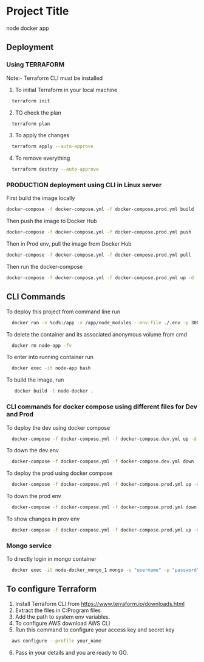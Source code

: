 # Project Title

node docker app

## Deployment

### Using TERRAFORM

Note:- Terraform CLI must be installed

1. To initial Terraform in your local machine

```bash
  terraform init
```

2. TO check the plan

```bash
  terraform plan
```

3. To apply the changes

```bash
  terraform apply --auto-approve
```

4. To remove everything

```bash
  terraform destroy --auto-approve
```

### PRODUCTION deployment using CLI in Linux server

First build the image locally

```bash
docker-compose -f docker-compose.yml -f docker-compose.prod.yml build
```

Then push the image to Docker Hub

```bash
docker-compose -f docker-compose.yml -f docker-compose.prod.yml push
```

Then in Prod env, pull the image from Docker Hub

```bash
docker-compose -f docker-compose.yml -f docker-compose.prod.yml pull
```

Then run the docker-compose

```bash
docker-compose -f docker-compose.yml -f docker-compose.prod.yml up -d
```

## CLI Commands

To deploy this project from command line run

```bash
  docker run -v %cd%:/app -v /app/node_modules --env-file ./.env -p 3000:3000 -d --name node-app  node-docker
```

To delete the container and its associated anonymous volume from cmd

```bash
  docker rm node-app -fv
```

To enter into running container run

```bash
  docker exec -it node-app bash
```

To build the image, run

```bash
   docker build -t node-docker .
```

### CLI commands for docker compose using different files for Dev and Prod

To deploy the dev using docker compose

```bash
  docker-compose -f docker-compose.yml -f docker-compose.dev.yml up -d
```

To down the dev env

```bash
  docker-compose -f docker-compose.yml -f docker-compose.dev.yml down
```

To deploy the prod using docker compose

```bash
  docker-compose -f docker-compose.yml -f docker-compose.prod.yml up -d
```

To down the prod env

```bash
  docker-compose -f docker-compose.yml -f docker-compose.prod.yml down
```

To show changes in prov env

```bash
  docker-compose -f docker-compose.yml -f docker-compose.prod.yml up -d --build
```

### Mongo service

To directly login in mongo container

```bash
  docker exec -it node-docker_mongo_1 mongo -u "username" -p "password"
```

## To configure Terraform

1. Install Terraform CLI from https://www.terraform.io/downloads.html
2. Extract the files in C:Program files
3. Add the path to system env variables.
4. To configure AWS download AWS CLI
5. Run this command to configure your access key and secret key

```bash
  aws configure --profile your_name
```

6. Pass in your details and you are ready to GO.
